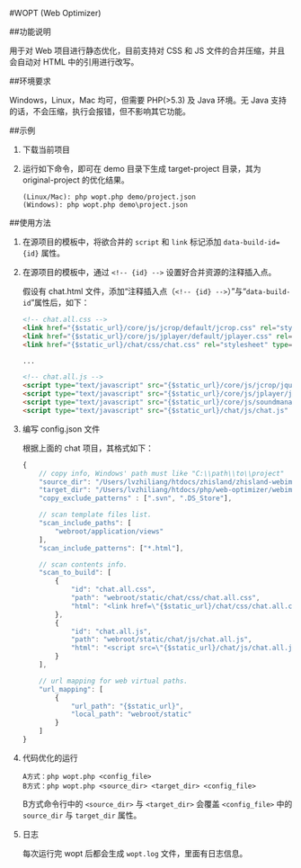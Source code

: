 #WOPT (Web Optimizer)

##功能说明

用于对 Web 项目进行静态优化，目前支持对 CSS 和 JS 文件的合并压缩，并且会自动对 HTML 中的引用进行改写。

##环境要求

Windows，Linux，Mac 均可，但需要 PHP(>5.3) 及 Java 环境。无 Java 支持的话，不会压缩，执行会报错，但不影响其它功能。

##示例

1. 下载当前项目

2. 运行如下命令，即可在 demo 目录下生成 target-project 目录，其为 original-project 的优化结果。
	```
	(Linux/Mac): php wopt.php demo/project.json
	(Windows): php wopt.php demo\project.json
	```


##使用方法

1.  在源项目的模板中，将欲合并的 `script` 和 `link` 标记添加 `data-build-id={id}` 属性。

2.	在源项目的模板中，通过 `<!-- {id} -->` 设置好合并资源的注释插入点。

	假设有 chat.html 文件，添加“注释插入点（`<!-- {id} -->`）”与“`data-build-id`”属性后，如下：

	```html
	<!-- chat.all.css -->
	<link href="{$static_url}/core/js/jcrop/default/jcrop.css" rel="stylesheet" type="text/css" data-build-id="chat.all.css"/>
	<link href="{$static_url}/core/js/jplayer/default/jplayer.css" rel="stylesheet" type="text/css" data-build-id="chat.all.css"/>
	<link href="{$static_url}/chat/css/chat.css" rel="stylesheet" type="text/css" data-build-id="chat.all.css"/>

	...
	
	<!-- chat.all.js -->
	<script type="text/javascript" src="{$static_url}/core/js/jcrop/jquery.jcrop.js" data-build-id="chat.all.js"></script>
	<script type="text/javascript" src="{$static_url}/core/js/jplayer/jquery.jplayer.js" data-build-id="chat.all.js"></script>
	<script type="text/javascript" src="{$static_url}/core/js/soundmanager2/soundmanager2.js" data-build-id="chat.all.js"></script>
	<script type="text/javascript" src="{$static_url}/chat/js/chat.js" data-build-id="chat.all.js"></script>
	```

3.  编写 config.json 文件

	根据上面的 chat 项目，其格式如下：

	```javascript
	{
		// copy info, Windows' path must like "C:\\path\\to\\project"
		"source_dir": "/Users/lvzhiliang/htdocs/zhisland/zhisland-webim-dev",
		"target_dir": "/Users/lvzhiliang/htdocs/php/web-optimizer/webim",
		"copy_exclude_patterns" : [".svn", ".DS_Store"],

		// scan template files list.
		"scan_include_paths": [
			"webroot/application/views"
		],
		"scan_include_patterns": ["*.html"],

		// scan contents info.
		"scan_to_build": [
			{
				"id": "chat.all.css",
				"path": "webroot/static/chat/css/chat.all.css",
				"html": "<link href=\"{$static_url}/chat/css/chat.all.css\" rel=\"stylesheet\" type=\"text/css\" />"
			},
			{
				"id": "chat.all.js",
				"path": "webroot/static/chat/js/chat.all.js",
				"html": "<script src=\"{$static_url}/chat/js/chat.all.js\" type=\"text/javascript\"></script>"
			}
		],

		// url mapping for web virtual paths.
		"url_mapping": [
			{
				"url_path": "{$static_url}",
				"local_path": "webroot/static"
			}
		]
	}
	```

4.  代码优化的运行
	```
	A方式：php wopt.php <config_file>
	B方式：php wopt.php <source_dir> <target_dir> <config_file>
	```
	B方式命令行中的 `<source_dir>` 与 `<target_dir>` 会覆盖 `<config_file>` 中的 `source_dir` 与 `target_dir` 属性。

5.  日志

	每次运行完 wopt 后都会生成 `wopt.log` 文件，里面有日志信息。
